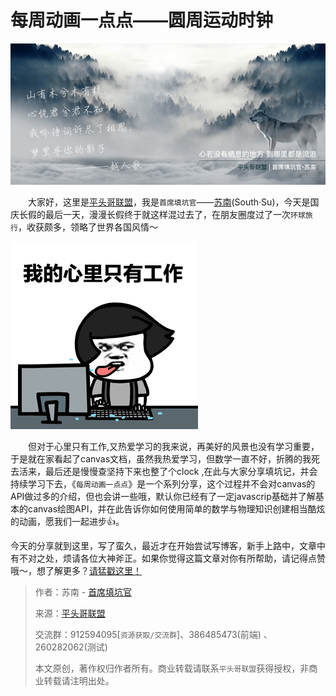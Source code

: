 # 每周动画一点点——圆周运动时钟

![本文由平头哥联盟-首席填坑官(苏南)分享](../_banner/banner09.png)



　　大家好，这里是[平头哥联盟](https://honeybadger8.github.io/blog/ "平头哥联盟")，我是`首席填坑官`——[苏南](https://github.com/meibin08)(South·Su)，今天是国庆长假的最后一天，漫漫长假终于就这样混过去了，在朋友圈度过了一次`环球旅行`，收获颇多，领略了世界各国风情～

![本文由平头哥联盟-首席填坑官∙苏南分享](./_images/clock001.gif)

　　但对于心里只有工作,又热爱学习的我来说，再美好的风景也没有学习重要，于是就在家看起了canvas文档，虽然我热爱学习，但数学一直不好，折腾的我死去活来，最后还是慢慢查坚持下来也整了个clock ,在此与大家分享填坑记，并会持续学习下去，《`每周动画一点点`》是一个系列分享，这个过程并不会对canvas的API做过多的介绍，但也会讲一些哦，默认你已经有了一定javascrip基础并了解基本的canvas绘图API，并在此告诉你如何使用简单的数学与物理知识创建相当酷炫的动画，愿我们一起进步👍。





今天的分享就到这里，写了蛮久，最近才在开始尝试写博客，新手上路中，文章中有不对之处，烦请各位大神斧正。如果你觉得这篇文章对你有所帮助，请记得点赞哦～，想了解更多？[请猛戳这里！](https://github.com/meibin08/)



> 作者：苏南 - [首席填坑官](https://github.com/meibin08/ "首席填坑官")
>
> 来源：[平头哥联盟](https://honeybadger8.github.io/blog/ "平头哥联盟")
>
> 交流群：912594095[`资源获取/交流群`]、386485473(前端) 、260282062(测试)
>
> 本文原创，著作权归作者所有。商业转载请联系`平头哥联盟`获得授权，非商业转载请注明出处。 







